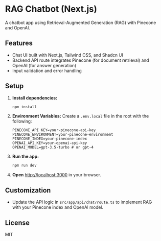# RAG Chatbot (Next.js)

A chatbot app using Retrieval-Augmented Generation (RAG) with Pinecone and OpenAI.

## Features

- Chat UI built with Next.js, Tailwind CSS, and Shadcn UI
- Backend API route integrates Pinecone (for document retrieval) and OpenAI (for answer generation)
- Input validation and error handling

## Setup

1. **Install dependencies:**

   ```bash
   npm install
   ```

2. **Environment Variables:**
   Create a `.env.local` file in the root with the following:

   ```env
   PINECONE_API_KEY=your-pinecone-api-key
   PINECONE_ENVIRONMENT=your-pinecone-environment
   PINECONE_INDEX=your-pinecone-index
   OPENAI_API_KEY=your-openai-api-key
   OPENAI_MODEL=gpt-3.5-turbo # or gpt-4
   ```

3. **Run the app:**

   ```bash
   npm run dev
   ```

4. **Open** [http://localhost:3000](http://localhost:3000) in your browser.

## Customization

- Update the API logic in `src/app/api/chat/route.ts` to implement RAG with your Pinecone index and OpenAI model.

## License

MIT
